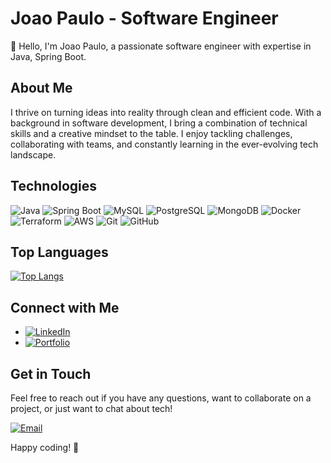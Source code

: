 # Joao Paulo - Software Engineer

👋 Hello, I'm Joao Paulo, a passionate software engineer with expertise in Java, Spring Boot.

## About Me

I thrive on turning ideas into reality through clean and efficient code. With a background in software development, I bring a combination of technical skills and a creative mindset to the table. I enjoy tackling challenges, collaborating with teams, and constantly learning in the ever-evolving tech landscape.

## Technologies
![Java](https://skillicons.dev/icons?i=java) ![Spring Boot](https://skillicons.dev/icons?i=spring) ![MySQL](https://skillicons.dev/icons?i=mysql) ![PostgreSQL](https://skillicons.dev/icons?i=postgresql) ![MongoDB](https://skillicons.dev/icons?i=mongodb) ![Docker](https://skillicons.dev/icons?i=docker) ![Terraform](https://skillicons.dev/icons?i=terraform) ![AWS](https://skillicons.dev/icons?i=aws) ![Git](https://skillicons.dev/icons?i=git) ![GitHub](https://skillicons.dev/icons?i=github)

## Top Languages

[![Top Langs](https://github-readme-stats.vercel.app/api/top-langs/?username=jpcchaves&theme=tokyonight&exclude_repo=adotar-front,portfolio-nextjs,promise-all,chakraui-custom-components,quarkus-getting-started,shoppinglist-front,react-demos,invision-front,softreaming-backend,react-google-maps-api,materioui-empty,waiter-app)](https://github.com/jpcchaves)

## Connect with Me

- [![LinkedIn](https://img.shields.io/badge/linkedin-%230077B5.svg?style=for-the-badge&logo=linkedin&logoColor=white)](https://www.linkedin.com/in/joaopaulo-chaves/)
- [![Portfolio](https://img.shields.io/badge/Portfolio-%23000000.svg?style=for-the-badge&logo=firefox&logoColor=#FF7139)](https://jpcchaves-dev.netlify.app/)

## Get in Touch

Feel free to reach out if you have any questions, want to collaborate on a project, or just want to chat about tech!

[![Email](https://img.shields.io/badge/Email-D14836?style=for-the-badge&logo=gmail&logoColor=white)](mailto:jpcchaves@outlook.com)

Happy coding! 🚀
